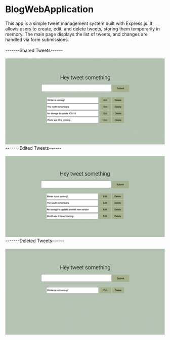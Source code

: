# BlogWebApplication
This app is a simple tweet management system built with Express.js. It allows users to create, edit, and delete tweets, storing them temporarily in memory. The main page displays the list of tweets, and changes are handled via form submissions. <br> <br>
-------Shared Tweets------
<br> <br>
![viewTweet](viewTweet.jpg)
-------Edited Tweets------
<br> <br>
![editTweet](editTweet.jpg)
-------Deleted Tweets------
<br> <br>
![deleteTweet](deleteTweet.jpg)


